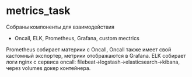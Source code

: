 # metrics_task

Собраны компоненты для взаимодействия 
+ Oncall, ELK, Prometheus, Grafana, custom mectrics

Prometheus собирает материки с Oncall, Oncall также имеет свой кастомный экспортер, метрики отображаются в Grafana.
ELK собирает логи nginx c сервиса oncall: filebeat->logstash->elasticsearch->kibana, через volumes докер контейнера.
